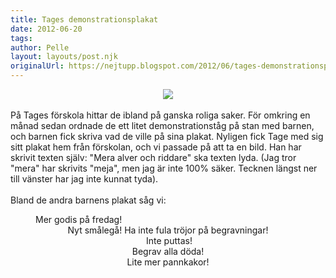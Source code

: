 ```yaml
---
title: Tages demonstrationsplakat
date: 2012-06-20
tags: 	
author: Pelle
layout: layouts/post.njk
originalUrl: https://nejtupp.blogspot.com/2012/06/tages-demonstrationsplakat.html
---
```


<div class="separator" style="clear: both; text-align: center;"><img src="../../../../img/I+la%CC%88genheten-5C5C4520.jpg"></div><br>På Tages förskola hittar de ibland på ganska roliga saker. För omkring en månad sedan ordnade de ett litet demonstrationståg på stan med barnen, och barnen fick skriva vad de ville på sina plakat. Nyligen fick Tage med sig sitt plakat hem från förskolan, och vi passade på att ta en bild. Han har skrivit texten själv: "Mera alver och riddare" ska texten lyda. (Jag tror "mera" har skrivits "meja", men jag är inte 100% säker. Tecknen längst ner till vänster har jag inte kunnat tyda).<br><br>Bland de andra barnens plakat såg vi:

<figure>
	Mer godis på fredag!<div style="text-align: center;">Nyt smålegå! Ha inte fula tröjor på begravningar!<div style="text-align: center;"> Inte puttas!<div style="text-align: center;">Begrav alla döda!<div style="text-align: center;">Lite mer pannkakor! <b><br></b><span style="background-color: #edeff4; color: #333333; font-family: &apos;lucida grande&apos;,tahoma,verdana,arial,sans-serif; font-size: 11px; line-height: 14px; text-align: left;"></span>
